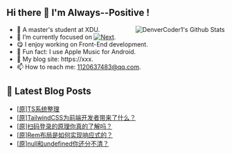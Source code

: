 ## Hi there 👋 I'm Always--Positive !
<div>
  <img alt="DenverCoder1's Github Stats" src="https://denvercoder1-github-readme-stats.vercel.app/api?username=qq1120637483&show_icons=true&count_private=true&theme=react&hide_border=true&hide_title=true&bg_color=1F222E&title_color=F85D7F&icon_color=F8D866" align= "right" />

- 🎒 A master's student at XDU. 
- 🔬 I’m currently focused on [![Next](https://img.shields.io/badge/-Next-brightgreen)](https://). 
- 😋 I enjoy working on Front-End development.
- 🎵 Fun fact: I use Apple Music for Android.
- 📝 My blog site: https://xxx.
- 📫 How to reach me:  1120637483@qq.com.
</div>  


## 📕 Latest Blog Posts

<!-- BLOG-POST-LIST:START -->
- [[原]TS系统整理](https://blog.csdn.net/sinat_41696687/article/details/125014221)
- [[原]TailwindCSS为前端开发者带来了什么？](https://blog.csdn.net/sinat_41696687/article/details/124374278)
- [[原]扫码登录的原理你真的了解吗？](https://blog.csdn.net/sinat_41696687/article/details/124358680)
- [[原]Rem布局是如何实现响应式的？](https://blog.csdn.net/sinat_41696687/article/details/124299792)
- [[原]null和undefined你还分不清？](https://blog.csdn.net/sinat_41696687/article/details/124274304)
<!-- BLOG-POST-LIST:END -->









